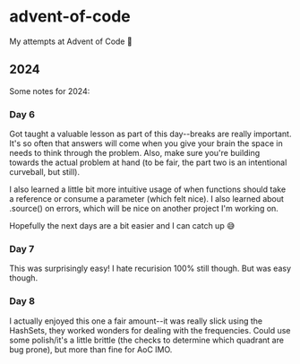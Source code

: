 # advent-of-code

My attempts at Advent of Code 🎄

## 2024

Some notes for 2024:

### Day 6

Got taught a valuable lesson as part of this day--breaks are really important. It's so often that answers will come when you give your brain the space in needs to think through the problem. Also, make sure you're building towards the actual problem at hand (to be fair, the part two is an intentional curveball, but still).

I also learned a little bit more intuitive usage of when functions should take a reference or consume a parameter (which felt nice). I also learned about .source() on errors, which will be nice on another project I'm working on.

Hopefully the next days are a bit easier and I can catch up 😅

### Day 7

This was surprisingly easy! I hate recurision 100% still though. But was easy though.

### Day 8

I actually enjoyed this one a fair amount--it was really slick using the HashSets, they worked wonders for dealing with the frequencies. Could use some polish/it's a little brittle (the checks to determine which quadrant are bug prone), but more than fine for AoC IMO.
